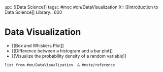 up:: [[Data Science]]
tags:: #moc #on/DataVisualization 
X:: [[Introduction to Data Science]]
Library:: 600

# Data Visualization

- [[Box and Whiskers Plot]]
- [[Difference between a histogram and a bar plot]]
- [[Visualize the probability density of a random variable]]



```dataview
list from #on/DataVisualization  & #note/reference 
```



